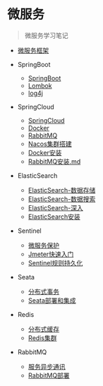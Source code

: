 # 微服务


> 微服务学习笔记

- [微服务框架](微服务/微服务框架.md)


- SpringBoot
  - [SpringBoot](微服务/SpringBoot/SpringBoot.md)
  - [Lombok](微服务/SpringBoot/Lombok.md)
  - [log4j](微服务/SpringBoot/log4j.md)


- SpringCloud
  - [SpringCloud](微服务/SpringCloud/SpringCloud.md)
  - [Docker](微服务/SpringCloud/Docker.md)
  - [RabbitMQ](微服务/SpringCloud/RabbitMQ.md)
  - [Nacos集群搭建](微服务/SpringCloud/Nacos集群搭建.md)
  - [Docker安装](微服务/SpringCloud/Docker安装.md)
  - [RabbitMQ安装.md](微服务/SpringCloud/RabbitMQ安装.md)


- ElasticSearch
  - [ElasticSearch-数据存储](微服务/ElasticSearch/ElasticSearch_数据存储.md)
  - [ElasticSearch-数据搜索](微服务/ElasticSearch/ElasticSearch_数据搜索.md)
  - [ElasticSearch-深入](微服务/ElasticSearch/ElasticSearch_深入.md)
  - [ElasticSearch安装](微服务/ElasticSearch/ElasticSearch安装.md)


- Sentinel
  - [微服务保护](微服务/Sentinel/微服务保护.md)
  - [Jmeter快速入门](微服务/Sentinel/Jmeter快速入门.md)
  - [Sentinel规则持久化](微服务/Sentinel/Sentinel规则持久化.md)


- Seata
  - [分布式事务](微服务/Seata/分布式事务.md)
  - [Seata部署和集成](微服务/Seata/Seata部署和集成.md)


- Redis
  - [分布式缓存](微服务/Redis/分布式缓存.md)
  - [Redis集群](微服务/Redis/Redis集群.md)

- RabbitMQ
  - [服务异步通讯](微服务/RabbitMQ/服务异步通讯.md)
  - [RabbitMQ部署](微服务/RabbitMQ/RabbitMQ部署.md)